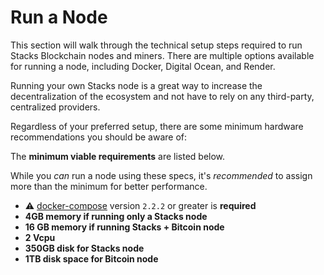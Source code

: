 # Run a Node

This section will walk through the technical setup steps required to run Stacks Blockchain nodes and miners. There are multiple options available for running a node, including Docker, Digital Ocean, and Render.

Running your own Stacks node is a great way to increase the decentralization of the ecosystem and not have to rely on any third-party, centralized providers.

Regardless of your preferred setup, there are some minimum hardware recommendations you should be aware of:

The **minimum viable requirements** are listed below.

While you _can_ run a node using these specs, it's _recommended_ to assign more than the minimum for better performance.

* ⚠️ [docker-compose](https://docs.docker.com/compose/install/) version `2.2.2` or greater is **required**
* **4GB memory if running only a Stacks node**
* **16 GB memory if running Stacks + Bitcoin node**
* **2 Vcpu**
* **350GB disk for Stacks node**
* **1TB disk space for Bitcoin node**
